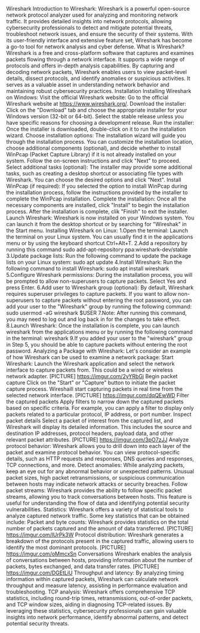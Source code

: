 Wireshark
Introduction to Wireshark:
Wireshark is a powerful open-source network protocol analyzer used for analyzing and monitoring network traffic. It provides detailed insights into network protocols, allowing cybersecurity professionals to detect and mitigate potential threats, troubleshoot network issues, and ensure the security of their systems. With its user-friendly interface and extensive feature set, Wireshark has become a go-to tool for network analysis and cyber defense.
What is Wireshark?
Wireshark is a free and cross-platform software that captures and examines packets flowing through a network interface. It supports a wide range of protocols and offers in-depth analysis capabilities. By capturing and decoding network packets, Wireshark enables users to view packet-level details, dissect protocols, and identify anomalies or suspicious activities. It serves as a valuable asset in understanding network behavior and maintaining robust cybersecurity practices.
Installation
 Installing Wireshark on Windows:
Visit the official Wireshark website: Go to the official Wireshark website at https://www.wireshark.org/.
Download the installer: Click on the "Download" tab and choose the appropriate installer for your Windows version (32-bit or 64-bit). Select the stable release unless you have specific reasons for choosing a development release.
Run the installer: Once the installer is downloaded, double-click on it to run the installation wizard.
Choose installation options: The installation wizard will guide you through the installation process. You can customize the installation location, choose additional components (optional), and decide whether to install WinPcap (Packet Capture Library) if it is not already installed on your system. Follow the on-screen instructions and click "Next" to proceed.
Select additional tasks (optional): The installer may provide some additional tasks, such as creating a desktop shortcut or associating file types with Wireshark. You can choose the desired options and click "Next".
Install WinPcap (if required): If you selected the option to install WinPcap during the installation process, follow the instructions provided by the installer to complete the WinPcap installation.
Complete the installation: Once all the necessary components are installed, click "Install" to begin the installation process. After the installation is complete, clik "Finish" to exit the installer.
Launch Wireshark: Wireshark is now installed on your Windows system. You can launch it from the desktop shortcut or by searching for "Wireshak" in the Start menu.
 Installing Wireshark on Linux:
1.Open the terminal: Launch the terminal on your Linux system. You can usually find it in the applications menu or by using the keyboard shortcut Ctrl+Alt+T.
2.Add a repository by running this command
sudo add-apt-repository ppa:wireshark-dev/stable
3.Update package lists: Run the following command to update the package lists on your Linux system:
sudo apt update
4.Install Wireshark: Run the following command to install Wireshark:
sudo apt install wireshark
5.Configure Wireshark permissions: During the installation process, you will be prompted to allow non-superusers to capture packets. Select Yes  and press Enter.
6.Add user to Wireshark group (optional): By default, Wireshark requires superuser privileges to capture packets. If you want to allow non-superusers to capture packets without entering the root password, you can add your user to the "Wireshark" group by running the following command:
sudo usermod -aG wireshark $USER
7.Note: After running this command, you may need to log out and log back in for the changes to take effect.
8.Launch Wireshark: Once the installation is complete, you can launch wireshark from the applications menu or by running the following command in the terminal:
wireshark
9.If you added your user to the "wireshark"  group in Step 5, you should be able to capture packets without entering the root password.
Analyzing a Package with Wireshark:
Let's consider an example of how Wireshark can be used to examine a network package:
 Start Wireshark:
Launch the Wireshark application and select the network interface to capture packets from. This could be a wired or wireless network adapter.
[PICTURE]
https://imgur.com/2yYRbGi
 Begin packet capture
Click on the "Start" or "Capture"  button to initiate the packet capture process. Wireshaill start capturing packets in real time from the selected network interface.
[PICTURE]
https://imgur.com/dqQEwWD
 Filter the captured packets
Apply filters to narrow down the captured packets based on specific criteria. For example, you can apply a filter to display only packets related to a particular protocol, IP address, or port number.
 Inspect packet details
Select a packet of interest from the captured list, and Wireshark will display its detailed information. This includes the source and destination IP addresses, protocol headers, payload data, and other relevant packet attributes.
[PICTURE]
https://imgur.com/3pO7zJJ
 Analyze protocol behavior:
Wireshark allows you to drill down into each layer of the packet and examine protocol behavior. You can view protocol-specific details, such as HTTP requests and responses, DNS queries and responses, TCP connections, and more.
 Detect anomalies:
While analyzing packets, keep an eye out for any abnormal behavior or unexpected patterns. Unusual packet sizes, high packet retransmissions, or suspicious communication between hosts may indicate network attacks or security breaches.
 Follow packet streams:
Wireshark provides the ability to follow specific packet streams, allowing you to track conversations between hosts. This feature is useful for understanding the flow of data and identifying potential security vulnerabilities.
Statistics:
Wireshark offers a variety of statistical tools to analyze captured network traffic. Some key statistics that can be obtained include:
 Packet and byte counts:
Wireshark provides statistics on the total number of packets captured and the amount of data transferred.
[PICTURE]
https://imgur.com/lUrPk3W
 Protocol distribution:
Wireshark generates a breakdown of the protocols present in the captured traffic, allowing users to identify the most dominant protocols.
[PICTURE]
https://imgur.com/oMmcxSn
 Conversations
Wireshark enables the analysis of conversations between hosts, providing information about the number of packets, bytes exchanged, and data transfer rates.
[PICTURE]
https://imgur.com/DGEtLiU
 Throughput and latency:
By analyzing timing information within captured packets, Wireshark can calculate network throughput and measure latency, assisting in performance evaluation and troubleshooting.
 TCP analysis:
Wireshark offers comprehensive TCP statistics, including round-trip times, retransmissions, out-of-order packets, and TCP window sizes, aiding in diagnosing TCP-related issues.
By leveraging these statistics, cybersecurity professionals can gain valuable insights into network performance, identify abnormal patterns, and detect potential security threats.
